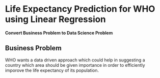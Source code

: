 # Life Expectancy Prediction for WHO using Linear Regression

__Convert Business Problem to Data Science Problem__ 

## Business Problem

WHO wants a data driven approach which could help in suggesting a country which area should be given importance in order to efficiently imporove the life expectancy of its population.

## 


